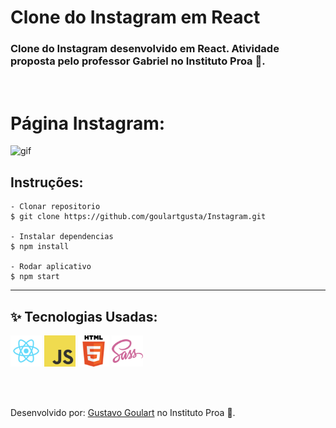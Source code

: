 # Clone do Instagram em React

### Clone do Instagram desenvolvido em React. Atividade proposta pelo professor Gabriel no Instituto Proa 💙.

<br>

# Página Instagram:

![gif](https://github.com/goulartgusta/Instagram/blob/master/src/images/gif.gif)

## Instruções:

    - Clonar repositorio 
    $ git clone https://github.com/goulartgusta/Instagram.git

    - Instalar dependencias
    $ npm install

    - Rodar aplicativo
    $ npm start

---

## ✨ Tecnologias Usadas:
<code><img height="50" src="https://raw.githubusercontent.com/github/explore/80688e429a7d4ef2fca1e82350fe8e3517d3494d/topics/react/react.png"></code>
<code><img height="50" src="https://raw.githubusercontent.com/github/explore/80688e429a7d4ef2fca1e82350fe8e3517d3494d/topics/javascript/javascript.png"></code>
<code><img height="50" src="https://raw.githubusercontent.com/github/explore/80688e429a7d4ef2fca1e82350fe8e3517d3494d/topics/html/html.png"></code>
<code><img height="50" src="https://raw.githubusercontent.com/github/explore/80688e429a7d4ef2fca1e82350fe8e3517d3494d/topics/sass/sass.png"></code>

<br><br>

Desenvolvido por: <a href="https://github.com/goulartgusta">Gustavo Goulart</a> no Instituto Proa 💙.
